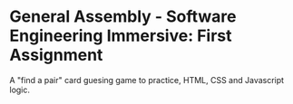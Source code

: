 # General Assembly - Software Engineering Immersive: First Assignment

A "find a pair" card guesing game to practice, HTML, CSS and Javascript logic.



